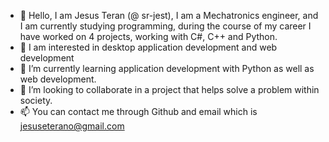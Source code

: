 - 👋 Hello, I am Jesus Teran (@ sr-jest), I am a Mechatronics engineer, and I am currently studying programming, during the course of my career I have worked on 4 projects, 
      working with C#, C++ and Python.
- 👀 I am interested in desktop application development and web development
- 🌱 I’m currently learning application development with Python as well as web development.
- 💞️ I’m looking to collaborate in a project that helps solve a problem within society.
- 📫 You can contact me through Github and email which is jesuseterano@gmail.com
